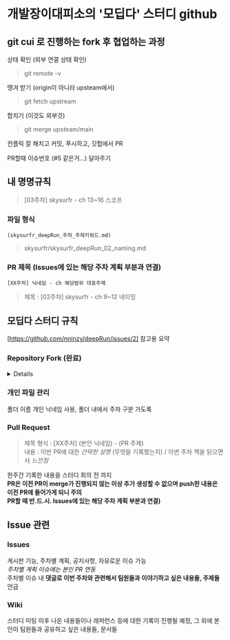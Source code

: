 # 개발장이대피소의 '모딥다' 스터디 github

## git cui 로 진행하는 fork 후 협업하는 과정

상태 확인 (외부 연결 상태 확인)

> git remote -v

땡겨 받기 (origin이 아니라 upsteam에서)

> git fetch upstream

합치기 (이것도 외부것)

> git merge upsteam/main

컨플릭 잘 해치고 커밋, 푸시하고, 깃헙에서 PR

PR할때 이슈번호 (#5 같은거...) 달아주기

## 내 명명규칙

> [03주차] skysurfr - ch 13~16 스코프

### 파일 형식

`(skysurfr_deepRun_주차_주제키워드.md)`

> skysurfr/skysurfr_deepRun_02_naming.md

### PR 제목 (Issues에 있는 해당 주차 계획 부분과 연결)

`[XX주차] 닉네임 - ch 해당범위 대표주제`

> 제목 : [02주차] skysurfr - ch 9~12 네이밍

## 모딥다 스터디 규칙

[https://github.com/nninzy/deepRun/issues/2] 참고용 요약

### Repository Fork (완료)

<details>

1. github 상단 오른쪽 fork 클릭 후 본인 github 내 fork된 repository에서 기록 진행
2. fork된 repository 내에서 Sync fork해서 업데이트 진행 필요
3. fork된 repository 내에서는 main branch로 이름이 시작되며 이때는 굳이 branch를 파실 필요 없습니다. 개인 공간이니까요.
4. 기록은 **본인 폴더 내에서 자유롭게** 진행합니다. 타인을 위해서가 아니라 본인 스스로 기록하는 습관을 위해서 정리해주신다고 생각해주세요.
</details>

### 개인 파일 관리

폴더 이름 개인 닉네임 사용, 폴더 내에서 주차 구분 가도록

### Pull Request

> 제목 형식 : [XX주차] (본인 닉네임) - (PR 주제)<br>
> 내용 : 이번 PR에 대한 _간략한 설명_ (무엇을 기록했는지) / 이번 주차 책을 읽으면서 _느낀점_

한주간 기록한 내용을 스터디 회의 전 까지<br>
**PR은 이전 PR이 merge가 진행되지 않는 이상 추가 생성할 수 없으며 push한 내용은 이전 PR에 들어가게 되니 주의**<br>
**PR할 때 반.드.시. Issues에 있는 해당 주차 계획 부분과 연결)**

## Issue 관련

### Issues

게시판 기능, 주차별 계획, 공지사항, 자유로운 이슈 가능<br>
_주차별 계획 이슈에는 본인 PR 연동_<br>
주차별 이슈 내 **댓글로 이번 주차와 관련해서 팀원들과 이야기하고 싶은 내용들, 주제들** 언급

### Wiki

스터디 미팅 이후 나온 내용들이나 레퍼런스 등에 대한 기록이 진행될 예정, 그 외에 본인이 팀원들과 공유하고 싶은 내용들, 문서들
